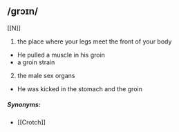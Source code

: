 ## /ɡrɔɪn/  
[[N]]
1. the place where your legs meet the front of your body

- He pulled a muscle in his groin
- a groin strain

2. the male sex organs

- He was kicked in the stomach and the groin

##### Synonyms:
- [[Crotch]]